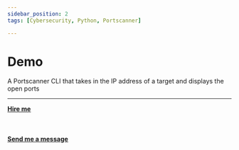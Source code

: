 ```yaml
---
sidebar_position: 2
tags: [Cybersecurity, Python, Portscanner]

---
```


# Demo

A Portscanner CLI that takes in the IP address of a target and displays the open ports

<hr></hr>

<a href="https://calendly.com/mattherzog/business-chat" target="_blank"><b><u>Hire me</u></b></a>
<br></br>
<br></br>
<a href="mailto:matt@mattherzog.me" target="_blank"><b><u>Send me a message</u></b></a>